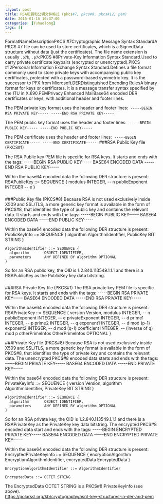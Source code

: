 ```yaml
---
layout: post
title: RSA私钥和公钥文件格式 (pkcs#7, pkcs#8, pkcs#12, pem)
date: 2015-01-16 16:37:00
categories: [Tuhuolong]
tags: []
---
```


FormatNameDescriptionPKCS #7Cryptographic Message Syntax StandardA PKCS #7 file can be used to store certificates, which is a SignedData structure without data (just the certificates). The file name extension is usually `.p7b`, `.p7c`PKCS #8Private-Key Information Syntax Standard.Used to carry private certificate keypairs (encrypted or unencrypted).PKCS #12Personal Information Exchange Syntax Standard.Defines a file format commonly used to store private keys with accompanying public key certificates, protected with a password-based symmetric key. It is the successor to PFX from Microsoft.DERDistinguished Encoding RulesA binary format for keys or certificates. It is a message transfer syntax specified by the ITU in X.690.PEMPrivacy Enhanced MailBase64 encoded DER certificates or keys, with additional header and footer lines. 

The PEM private key format uses the header and footer lines: 
`-----BEGIN RSA PRIVATE KEY-----` 
`-----END RSA PRIVATE KEY-----` 

The PEM public key format uses the header and footer lines: 
`-----BEGIN PUBLIC KEY-----` 
`-----END PUBLIC KEY-----` 

The PEM certificate uses the header and footer lines: 
`-----BEGIN CERTIFICATE-----` 
`-----END CERTIFICATE-----` 
###RSA Public Key file (PKCS#1)

The RSA Public key PEM file is specific for RSA keys.
It starts and ends with the tags:
	-----BEGIN RSA PUBLIC KEY-----
	BASE64 ENCODED DATA
	-----END RSA PUBLIC KEY-----
	
Within the base64 encoded data the following DER structure is present:
	RSAPublicKey ::= SEQUENCE {
	    modulus           INTEGER,  -- n
	    publicExponent    INTEGER   -- e
	}
	
###
###Public Key file (PKCS#8)
Because RSA is not used exclusively inside X509 and SSL/TLS, a more generic key format is available in the form of PKCS#8, that identifies the type of public key and contains the relevant data.
It starts and ends with the tags:
	-----BEGIN PUBLIC KEY-----
	BASE64 ENCODED DATA
	-----END PUBLIC KEY-----
	
Within the base64 encoded data the following DER structure is present:
	PublicKeyInfo ::= SEQUENCE {
	  algorithm       AlgorithmIdentifier,
	  PublicKey       BIT STRING
	}
	
	AlgorithmIdentifier ::= SEQUENCE {
	  algorithm       OBJECT IDENTIFIER,
	  parameters      ANY DEFINED BY algorithm OPTIONAL
	}
	
So for an RSA public key, the OID is 1.2.840.113549.1.1.1 and there is a RSAPublicKey as the PublicKey key data bitstring.
###
###RSA Private Key file (PKCS#1)
The RSA private key PEM file is specific for RSA keys.
It starts and ends with the tags:
	-----BEGIN RSA PRIVATE KEY-----
	BASE64 ENCODED DATA
	-----END RSA PRIVATE KEY-----
	
Within the base64 encoded data the following DER structure is present:
	RSAPrivateKey ::= SEQUENCE {
	  version           Version,
	  modulus           INTEGER,  -- n
	  publicExponent    INTEGER,  -- e
	  privateExponent   INTEGER,  -- d
	  prime1            INTEGER,  -- p
	  prime2            INTEGER,  -- q
	  exponent1         INTEGER,  -- d mod (p-1)
	  exponent2         INTEGER,  -- d mod (q-1)
	  coefficient       INTEGER,  -- (inverse of q) mod p
	  otherPrimeInfos   OtherPrimeInfos OPTIONAL
	}
	
###Private Key file (PKCS#8)
Because RSA is not used exclusively inside X509 and SSL/TLS, a more generic key format is available in the form of PKCS#8, that identifies the type of private key and contains the relevant data.
The unencrypted PKCS#8 encoded data starts and ends with the tags:
	-----BEGIN PRIVATE KEY-----
	BASE64 ENCODED DATA
	-----END PRIVATE KEY-----
	
Within the base64 encoded data the following DER structure is present:
	PrivateKeyInfo ::= SEQUENCE {
	  version         Version,
	  algorithm       AlgorithmIdentifier,
	  PrivateKey      BIT STRING
	}
	
	AlgorithmIdentifier ::= SEQUENCE {
	  algorithm       OBJECT IDENTIFIER,
	  parameters      ANY DEFINED BY algorithm OPTIONAL
	}
	
So for an RSA private key, the OID is 1.2.840.113549.1.1.1 and there is a RSAPrivateKey as the PrivateKey key data bitstring.
The encrypted PKCS#8 encoded data start and ends with the tags:
	-----BEGIN ENCRYPTED PRIVATE KEY-----
	BASE64 ENCODED DATA
	-----END ENCRYPTED PRIVATE KEY-----
	
Within the base64 encoded data the following DER structure is present:
	EncryptedPrivateKeyInfo ::= SEQUENCE {
	  encryptionAlgorithm  EncryptionAlgorithmIdentifier,
	  encryptedData        EncryptedData
	}
	
	EncryptionAlgorithmIdentifier ::= AlgorithmIdentifier
	
	EncryptedData ::= OCTET STRING
	
The EncryptedData OCTET STRING is a PKCS#8 PrivateKeyInfo (see above).
        
         
       
      
     
     
     
      
      
https://polarssl.org/kb/cryptography/asn1-key-structures-in-der-and-pem
